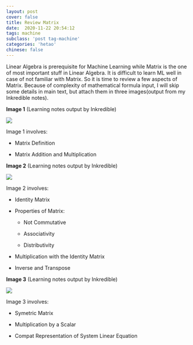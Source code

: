 ```yaml
---
layout: post
cover: false
title: Review Matrix
date:  2020-11-22 20:54:12
tags: machine
subclass: 'post tag-machine'
categories: 'hetao'
chinese: false
---
```


Linear Algebra is prerequisite for Machine Learning while Matrix is the one of most important stuff in Linear Algebra. It is difficult to learn ML well in case of not 
familiar with Matrix. So it is time to review a few aspects of Matrix. Because of complexity of mathematical formula input, I will skip some details in main text, but attach them in three images(output from my Inkredible notes).

**Image 1** (Learning notes output by Inkredible)

<img src="{{ site.baseurl }}assets/images/IMG_20201203_201913.png" />

Image 1 involves:

* Matrix Definition

* Matrix Addition and Multiplication

**Image 2** (Learning notes output by Inkredible)

<img src="{{ site.baseurl }}assets/images/IMG_20201203_201928.png" />

Image 2 involves:

* Identity Matrix 

* Properties of Matrix:

  * Not Commutative

  * Associativity

  * Distributivity

* Multiplication with the Identity Matrix

* Inverse and Transpose


**Image 3** (Learning notes output by Inkredible)

<img src="{{ site.baseurl }}assets/images/IMG_20201203_201950.png" />

Image 3 involves:

* Symetric Matrix

* Multiplication by a Scalar

* Compat Representation of System Linear Equation












